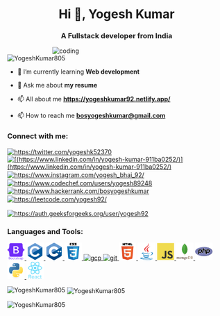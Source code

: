 <h1 align="center">Hi 👋, Yogesh Kumar</h1>
<h3 align="center">A Fullstack developer from India</h3>
<img align="right" alt="coding" width="400" src="https://cdnp3.stackassets.com/fa6fd1e226152eba86fa65cef159cde3d5a40517/store/fd9cf709c1417e2cabff70f3d3d2b3be06d0becd1df0cccfc661d327a3a7/sale_229497_primary_image.jpg"

<p align="left"> <img src="https://komarev.com/ghpvc/?username=yogeshkumar805&label=Profile%20views&color=0e75b6&style=flat" alt="YogeshKumar805" /> </p>

<!-- <p align="left"> <a href="https://twitter.com/https://twitter.com/yogesh52370" target="blank"><img src="https://img.shields.io/twitter/follow/https://twitter.com/@yogesh52370?logo=twitter&style=for-the-badge" alt="https://twitter.com/yogesh52370" /></a> </p> -->

- 🌱 I’m currently learning **Web development**

- 💬 Ask me about **my resume**

- 📫 All about me **https://yogeshkumar92.netlify.app/**
- 📫 How to reach me **bosyogeshkumar@gmail.com**


<h3 align="left">Connect with me:</h3>
<p align="left">
<a href="https://twitter.com/https://twitter.com/" target="blank"><img align="center" src="https://raw.githubusercontent.com/rahuldkjain/github-profile-readme-generator/master/src/images/icons/Social/twitter.svg" alt="https://twitter.com/yogeshk52370" height="30" width="40" /></a>
<a href="https://www.linkedin.com/in/yogesh-kumar-911ba0252/" target="blank"><img align="center" src="https://raw.githubusercontent.com/rahuldkjain/github-profile-readme-generator/master/src/images/icons/Social/linked-in-alt.svg" alt="[(https://www.linkedin.com/in/yogesh-kumar-911ba0252/)](https://www.linkedin.com/in/yogesh-kumar-911ba0252/)" height="30" width="40" /></a>
<a href="https://www.instagram.com/yogesh_bhai_92/?igsh=MXZpdDdmcGY1c3NwOQ%3D%3D" target="blank"><img align="center" src="https://raw.githubusercontent.com/rahuldkjain/github-profile-readme-generator/master/src/images/icons/Social/instagram.svg" alt="https://www.instagram.com/yogesh_bhai_92/" height="30" width="40" /></a>
<a href="https://www.codechef.com/users/yogesh89248" target="blank"><img align="center" src="https://cdn.jsdelivr.net/npm/simple-icons@3.1.0/icons/codechef.svg" alt="https://www.codechef.com/users/yogesh89248" height="30" width="40" /></a>
<a href="https://www.hackerrank.com/bosyogeshkumar" target="blank"><img align="center" src="https://raw.githubusercontent.com/rahuldkjain/github-profile-readme-generator/master/src/images/icons/Social/hackerrank.svg" alt="https://www.hackerrank.com/bosyogeshkumar" height="30" width="40" /></a>
<a href="https://leetcode.com/Yogesh92/" target="blank"><img align="center" src="https://raw.githubusercontent.com/rahuldkjain/github-profile-readme-generator/master/src/images/icons/Social/leet-code.svg" alt="https://leetcode.com/yogesh92/" height="30" width="40" /></a>

<a href="https://auth.geeksforgeeks.org/user/https://auth.geeksforgeeks.org/user/yogesh92" target="blank"><img align="center" src="https://raw.githubusercontent.com/rahuldkjain/github-profile-readme-generator/master/src/images/icons/Social/geeks-for-geeks.svg" alt="https://auth.geeksforgeeks.org/user/yogesh92" height="30" width="40" /></a>
</p>

<h3 align="left">Languages and Tools:</h3>
<p align="left"> <a href="https://getbootstrap.com" target="_blank" rel="noreferrer"> <img src="https://raw.githubusercontent.com/devicons/devicon/master/icons/bootstrap/bootstrap-plain-wordmark.svg" alt="bootstrap" width="40" height="40"/> </a> <a href="https://www.cprogramming.com/" target="_blank" rel="noreferrer"> <img src="https://raw.githubusercontent.com/devicons/devicon/master/icons/c/c-original.svg" alt="c" width="40" height="40"/> </a> <a href="https://www.w3schools.com/cpp/" target="_blank" rel="noreferrer"> <img src="https://raw.githubusercontent.com/devicons/devicon/master/icons/cplusplus/cplusplus-original.svg" alt="cplusplus" width="40" height="40"/> </a> <a href="https://www.w3schools.com/css/" target="_blank" rel="noreferrer"> <img src="https://raw.githubusercontent.com/devicons/devicon/master/icons/css3/css3-original-wordmark.svg" alt="css3" width="40" height="40"/> </a> <a href="https://cloud.google.com" target="_blank" rel="noreferrer"> <img src="https://www.vectorlogo.zone/logos/google_cloud/google_cloud-icon.svg" alt="gcp" width="40" height="40"/> </a> <a href="https://git-scm.com/" target="_blank" rel="noreferrer"> <img src="https://www.vectorlogo.zone/logos/git-scm/git-scm-icon.svg" alt="git" width="40" height="40"/> </a> <a href="https://www.w3.org/html/" target="_blank" rel="noreferrer"> <img src="https://raw.githubusercontent.com/devicons/devicon/master/icons/html5/html5-original-wordmark.svg" alt="html5" width="40" height="40"/> </a> <a href="https://www.java.com" target="_blank" rel="noreferrer"> <img src="https://raw.githubusercontent.com/devicons/devicon/master/icons/java/java-original.svg" alt="java" width="40" height="40"/> </a> <a href="https://developer.mozilla.org/en-US/docs/Web/JavaScript" target="_blank" rel="noreferrer"> <img src="https://raw.githubusercontent.com/devicons/devicon/master/icons/javascript/javascript-original.svg" alt="javascript" width="40" height="40"/> </a> <a href="https://www.mongodb.com/" target="_blank" rel="noreferrer"> <img src="https://raw.githubusercontent.com/devicons/devicon/master/icons/mongodb/mongodb-original-wordmark.svg" alt="mongodb" width="40" height="40"/> </a> <a href="https://www.php.net" target="_blank" rel="noreferrer"> <img src="https://raw.githubusercontent.com/devicons/devicon/master/icons/php/php-original.svg" alt="php" width="40" height="40"/> </a> <a href="https://www.python.org" target="_blank" rel="noreferrer"> <img src="https://raw.githubusercontent.com/devicons/devicon/master/icons/python/python-original.svg" alt="python" width="40" height="40"/> </a> <a href="https://reactjs.org/" target="_blank" rel="noreferrer"> <img src="https://raw.githubusercontent.com/devicons/devicon/master/icons/react/react-original-wordmark.svg" alt="react" width="40" height="40"/> </a> </p>

<p><img align="left" src="https://github-readme-stats.vercel.app/api/top-langs?username=YogeshKumar805&show_icons=true&locale=en&layout=compact" alt="YogeshKumar805" /></p>

<p>&nbsp;<img align="center" src="https://github-readme-stats.vercel.app/api?username=YogeshKumar805&show_icons=true&locale=en" alt="YogeshKumar805" /></p>

<p><img align="center" src="https://github-readme-streak-stats.herokuapp.com/?user=YogeshKumar805&" alt="YogeshKumar805" /></p>
